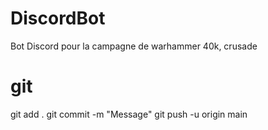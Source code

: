# DiscordBot
Bot Discord pour la campagne de warhammer 40k, crusade


# git
git add .
git commit -m "Message"
git push -u origin main